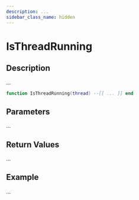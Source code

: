 ```yaml
---
description: ...
sidebar_class_name: hidden
---
```


# IsThreadRunning

## Description

...

```lua
function IsThreadRunning(thread) --[[ ... ]] end
```

## Parameters

...

## Return Values

...

## Example

...

